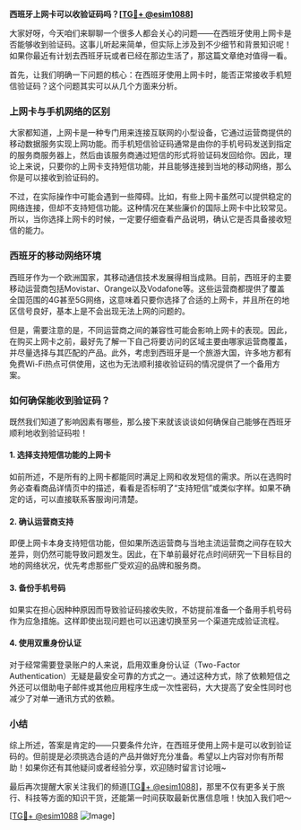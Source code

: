 **西班牙上网卡可以收验证码吗？[[TG💪+ @esim1088](https://t.me/s/esim1088)]**

大家好呀，今天咱们来聊聊一个很多人都会关心的问题——在西班牙使用上网卡是否能够收到验证码。这事儿听起来简单，但实际上涉及到不少细节和背景知识呢！如果你最近有计划去西班牙玩或者已经在那边生活了，那这篇文章绝对值得一看。

首先，让我们明确一下问题的核心：在西班牙使用上网卡时，能否正常接收手机短信验证码？这个问题其实可以从几个方面来分析。

### 上网卡与手机网络的区别

大家都知道，上网卡是一种专门用来连接互联网的小型设备，它通过运营商提供的移动数据服务实现上网功能。而手机短信验证码通常是由你的手机号码发送到指定的服务商服务器上，然后由该服务商通过短信的形式将验证码发回给你。因此，理论上来说，只要你的上网卡支持短信功能，并且能够连接到当地的移动网络，那么你是可以接收到验证码的。

不过，在实际操作中可能会遇到一些障碍。比如，有些上网卡虽然可以提供稳定的网络连接，但却不支持短信功能。这种情况在某些廉价的国际上网卡中比较常见。所以，当你选择上网卡的时候，一定要仔细查看产品说明，确认它是否具备接收短信的能力。

### 西班牙的移动网络环境

西班牙作为一个欧洲国家，其移动通信技术发展得相当成熟。目前，西班牙的主要移动运营商包括Movistar、Orange以及Vodafone等。这些运营商都提供了覆盖全国范围的4G甚至5G网络，这意味着只要你选择了合适的上网卡，并且所在的地区信号良好，基本上是不会出现无法上网的问题的。

但是，需要注意的是，不同运营商之间的兼容性可能会影响上网卡的表现。因此，在购买上网卡之前，最好先了解一下自己将要访问的区域主要由哪家运营商覆盖，并尽量选择与其匹配的产品。此外，考虑到西班牙是一个旅游大国，许多地方都有免费Wi-Fi热点可供使用，这也为无法顺利接收验证码的情况提供了一个备用方案。

### 如何确保能收到验证码？

既然我们知道了影响因素有哪些，那么接下来就该谈谈如何确保自己能够在西班牙顺利地收到验证码啦！

#### 1. 选择支持短信功能的上网卡
如前所述，不是所有的上网卡都能同时满足上网和收发短信的需求。所以在选购时务必查看商品详情页中的描述，看看是否标明了“支持短信”或类似字样。如果不确定的话，可以直接联系客服询问清楚。

#### 2. 确认运营商支持
即便上网卡本身支持短信功能，但如果所选运营商与当地主流运营商之间存在较大差异，则仍然可能导致问题发生。因此，在下单前最好花点时间研究一下目标目的地的网络状况，优先考虑那些广受欢迎的品牌和服务商。

#### 3. 备份手机号码
如果实在担心因种种原因而导致验证码接收失败，不妨提前准备一个备用手机号码作为应急措施。这样即使出现问题也可以迅速切换至另一个渠道完成验证流程。

#### 4. 使用双重身份认证
对于经常需要登录账户的人来说，启用双重身份认证（Two-Factor Authentication）无疑是最安全可靠的方式之一。通过这种方式，除了依赖短信之外还可以借助电子邮件或其他应用程序生成一次性密码，大大提高了安全性同时也减少了对单一通讯方式的依赖。

### 小结

综上所述，答案是肯定的——只要条件允许，在西班牙使用上网卡是可以收到验证码的。但前提是必须挑选合适的产品并做好充分准备。希望以上内容对你有所帮助！如果你还有其他疑问或者经验分享，欢迎随时留言讨论哦~

最后再次提醒大家关注我们的频道[[TG💪+ @esim1088](https://t.me/s/esim1088)]，那里不仅有更多关于旅行、科技等方面的知识干货，还能第一时间获取最新优惠信息哦！快加入我们吧～

[[TG💪+ @esim1088](https://t.me/s/esim1088) ![Image](https://i.postimg.cc/4NQfJmqS/Snipaste-2025-05-13-00-14-12.png)]